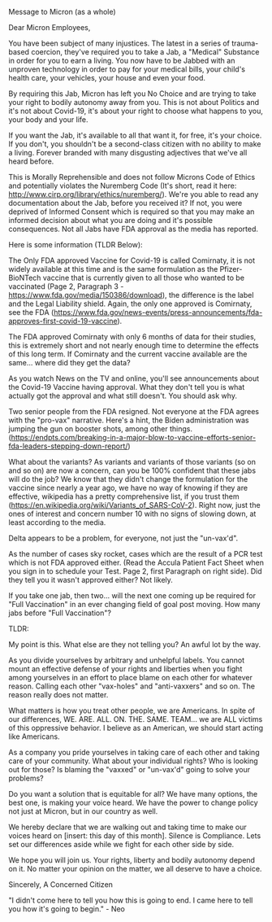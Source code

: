 Message to Micron (as a whole)


Dear Micron Employees,

You have been subject of many injustices. The latest in a series of trauma-based coercion, they've required you to take a Jab, a "Medical" Substance in order for you to earn a living. You now have to be Jabbed with an unproven technology in order to pay for your medical bills, your child's health care, your vehicles, your house and even your food. 

By requiring this Jab, Micron has left you No Choice and are trying to take your right to bodily autonomy away from you. This is not about Politics and it's not about Covid-19, it's about your right to choose what happens to you, your body and your life.

If you want the Jab, it's available to all that want it, for free, it's your choice. If you don't, you shouldn't be a second-class citizen with no ability to make a living. Forever branded with many disgusting adjectives that we've all heard before.

This is Morally Reprehensible and does not follow Microns Code of Ethics and potentially violates the Nuremberg Code (It's short, read it here: http://www.cirp.org/library/ethics/nuremberg/). We're you able to read any documentation about the Jab, before you received it? If not, you were deprived of Informed Consent which is required so that you may make an informed decision about what you are doing and it's possible consequences. Not all Jabs have FDA approval as the media has reported.

Here is some information (TLDR Below):

The Only FDA approved Vaccine for Covid-19 is called Comirnaty, it is not widely available at this time and is the same formulation as the Pfizer-BioNTech vaccine that is currently given to all those who wanted to be vaccinated (Page 2, Paragraph 3 -  https://www.fda.gov/media/150386/download), the difference is the label and the Legal Liability shield. Again, the only one approved is Comirnaty, see the FDA (https://www.fda.gov/news-events/press-announcements/fda-approves-first-covid-19-vaccine). 

The FDA approved Comirnaty with only 6 months of data for their studies, this is extremely short and not nearly enough time to determine the effects of this long term. If Comirnaty and the current vaccine available are the same... where did they get the data?

As you watch News on the TV and online, you'll see announcements about the Covid-19 Vaccine having approval. What they don't tell you is what actually got the approval and what still doesn't. You should ask why.

Two senior people from the FDA resigned. Not everyone at the FDA agrees with the "pro-vax" narrative. Here's a hint, the Biden administration was jumping the gun on booster shots, among other things. (https://endpts.com/breaking-in-a-major-blow-to-vaccine-efforts-senior-fda-leaders-stepping-down-report/) 

What about the variants? As variants and variants of those variants (so on and so on) are now a concern, can you be 100% confident that these jabs will do the job? We know that they didn't change the formulation for the vaccine since nearly a year ago, we have no way of knowing if they are effective, wikipedia has a pretty comprehensive list, if you trust them (https://en.wikipedia.org/wiki/Variants_of_SARS-CoV-2). Right now, just the ones of interest and concern number 10 with no signs of slowing down, at least according to the media. 

Delta appears to be a problem, for everyone, not just the "un-vax'd".

As the number of cases sky rocket, cases which are the result of a PCR test which is not FDA approved either. (Read the Accula Patient Fact Sheet when you sign in to schedule your Test. Page 2, first Paragraph on right side). Did they tell you it wasn't approved either? Not likely.

If you take one jab, then two... will the next one coming up be required for "Full Vaccination" in an ever changing field of goal post moving. How many jabs before "Full Vaccination"? 

TLDR:

My point is this. What else are they not telling you? An awful lot by the way.

As you divide yourselves by arbitrary and unhelpful labels. You cannot mount an effective defense of your rights and liberties when you fight among yourselves in an effort to place blame on each other for whatever reason. Calling each other "vax-holes" and "anti-vaxxers" and so on. The reason really does not matter. 

What matters is how you treat other people, we are Americans. In spite of our differences, WE. ARE. ALL. ON. THE. SAME. TEAM... we are ALL victims of this oppressive behavior. I believe as an American, we should start acting like Americans.

As a company you pride yourselves in taking care of each other and taking care of your community. What about your individual rights? Who is looking out for those? Is blaming the "vaxxed" or "un-vax'd" going to solve your problems? 

Do you want a solution that is equitable for all? We have many options, the best one, is making your voice heard. We have the power to change policy not just at Micron, but in our country as well.

We hereby declare that we are walking out and taking time to make our voices heard on [insert: this day of this month]. Silence is Compliance. Lets set our differences aside while we fight for each other side by side. 

We hope you will join us. Your rights, liberty and bodily autonomy depend on it. No matter your opinion on the matter, we all deserve to have a choice.


Sincerely,
A Concerned Citizen


"I didn't come here to tell you how this is going to end. I came here to tell you how it's going to begin." - Neo
